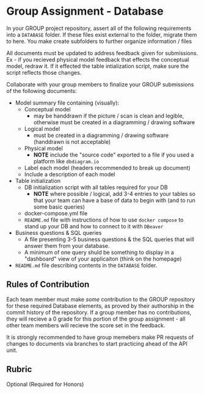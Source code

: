 # Group Assignment - Database

In your GROUP project repository, assert all of the following requirements into a `DATABASE` folder. If these files exist external to the folder, migrate them to here.  You make create subfolders to further organize information / files

All documents must be updated to address feedback given for submissions. Ex - if you recieved physical model feedback that effects the conceptual model, redraw it.  If it effected the table intialization script, make sure the script reflects those changes.

Collaborate with your group members to finalize your GROUP submissions of the following documents:

- Model summary file containing (visually):
    - Conceptual model
        - may be handdrawn if the picture / scan is clean and legible, otherwise must be created in a diagramming / drawing software
    - Logical model
        - must be created in a diagramming / drawing software (handdrawn is not acceptable)
    - Physical model
        - **NOTE** include the "source code" exported to a file if you used a platform like `dbdiagram.io`
    - Label each model (headers recommended to break up document)
    - Include a description of each model
- Table initialization
    - DB initialization script with all tables required for your DB
        - **NOTE** where possible / logical, add 3-4 entries to your tables so that your team can have a base of data to begin with (and to run some basic queries)
    - docker-compose.yml file
    - `README.md` file with instructions of how to use `docker compose` to stand up your DB and how to connect to it with `DBeaver`
- Business questions & SQL queries
    - A file presenting 3-5 business questions & the SQL queries that will answer them from your database.
    - A minimum of one query shuld be something to display in a "dashboard" view of your applicaiton (think on the homepage)
- `README.md` file describing contents in the `DATABASE` folder.

## Rules of Contribution

Each team member must make *some* contribution to the GROUP repository for these required Database elements, as proved by their authorship in the commit history of the repository.  If a group member has no contributions, they will recieve a 0 grade for this portion of the group assignment - all other team members will recieve the score set in the feedback.

It is strongly recommended to have group memebers make PR requests of changes to documents via branches to start practicing ahead of the API unit.

## Rubric


Optional (Required for Honors)


